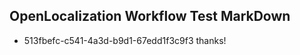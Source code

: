 ## OpenLocalization Workflow Test MarkDown
* 513fbefc-c541-4a3d-b9d1-67edd1f3c9f3 thanks!

<!--HONumber=Aug16_HO1-->


